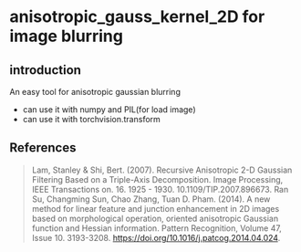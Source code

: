 # anisotropic_gauss_kernel_2D for image blurring
## introduction
An easy tool for anisotropic gaussian blurring
- can use it with numpy and PIL(for load image)
- can use it with torchvision.transform 

## References
> Lam, Stanley & Shi, Bert. (2007). Recursive Anisotropic 2-D Gaussian Filtering Based on a Triple-Axis Decomposition. Image Processing, IEEE Transactions on. 16. 1925 - 1930. 10.1109/TIP.2007.896673. 
> Ran Su, Changming Sun, Chao Zhang, Tuan D. Pham. (2014). A new method for linear feature and junction enhancement in 2D images based on morphological operation, oriented anisotropic Gaussian function and Hessian information. Pattern Recognition, Volume 47, Issue 10. 3193-3208. https://doi.org/10.1016/j.patcog.2014.04.024.
